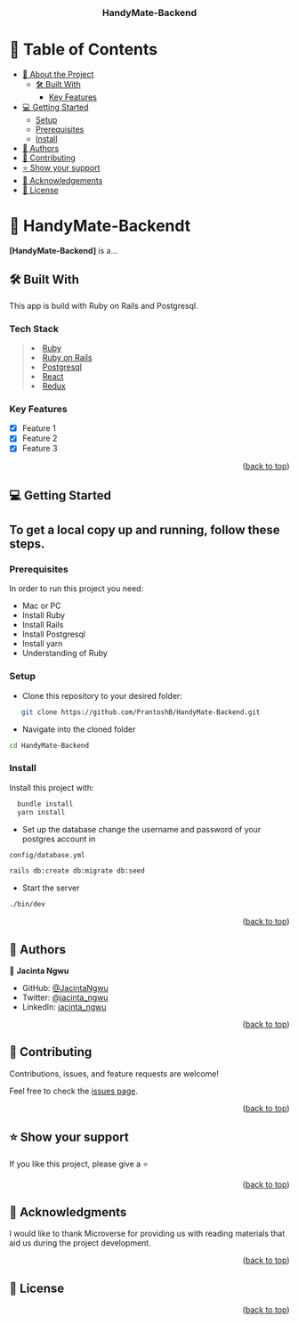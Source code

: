 <a name="readme-top"></a>

<div align="center">
  <br/>

  <h3><b>HandyMate-Backend</b></h3>

</div>

<!-- TABLE OF CONTENTS -->

# 📗 Table of Contents

- [📖 About the Project](#about-project)
  - [🛠 Built With](#built-with)
    - [Key Features](#key-features)
- [💻 Getting Started](#getting-started)
  - [Setup](#setup)
  - [Prerequisites](#prerequisites)
  - [Install](#install)
- [👥 Authors](#authors)
- [🤝 Contributing](#contributing)
- [⭐️ Show your support](#support)
- [🙏 Acknowledgements](#acknowledgements)
- [📝 License](#license)

<!-- PROJECT DESCRIPTION -->

# 📖 HandyMate-Backendt <a name="about-project"></a> <a name="about-project"></a>

**[HandyMate-Backend]** is a...

## 🛠 Built With <a name="built-with"></a>
This app is build with Ruby on Rails and Postgresql.
### Tech Stack <a name="tech-stack"></a>
> <li><a href="https://www.ruby-lang.org/en/">Ruby</a></li>
> <li><a href="https://rubyonrails.org/">Ruby on Rails</a></li>
> <li><a href="https://www.postgresql.org/">Postgresql</a></li>
> <li><a href="https://reactjs.org/">React</a></li>
> <li><a href="https://redux.js.org/">Redux</a></li>
<!-- Features -->

### Key Features <a name="key-features"></a>

- [x] Feature 1
- [x] Feature 2
- [x] Feature 3

<p align="right">(<a href="#readme-top">back to top</a>)</p>


<!-- GETTING STARTED -->

## 💻 Getting Started <a name="getting-started"></a>

## To get a local copy up and running, follow these steps.

### Prerequisites

In order to run this project you need:

- Mac or PC
- Install Ruby
- Install Rails
- Install Postgresql
- Install yarn
- Understanding of Ruby

### Setup

- Clone this repository to your desired folder:

```sh
   git clone https://github.com/PrantoshB/HandyMate-Backend.git
```

- Navigate into the cloned folder

```sh
cd HandyMate-Backend
```

### Install

Install this project with:

```sh
  bundle install
  yarn install
```

- Set up the database change the username and password of your postgres account in 
```sh
config/database.yml
```

```sh
rails db:create db:migrate db:seed
```

- Start the server
```sh
./bin/dev
```

<p align="right">(<a href="#readme-top">back to top</a>)</p>

<!-- AUTHORS -->

## 👥 Authors <a name="authors"></a>

👤 **Jacinta Ngwu**

- GitHub: [@JacintaNgwu](https://github.com/JacintaNgwu)
- Twitter: [@jacinta_ngwu](https://twitter.com/jacinta_ngwu)
- LinkedIn: [jacinta_ngwu](https://www.linkedin.com/in/jacintangwu/)

<p align="right">(<a href="#readme-top">back to top</a>)</p>


<!-- CONTRIBUTING -->

## 🤝 Contributing <a name="contributing"></a>

Contributions, issues, and feature requests are welcome!

Feel free to check the [issues page](https://github.com/PrantoshB/HandyMate-Backend/issues).

<p align="right">(<a href="#readme-top">back to top</a>)</p>

<!-- SUPPORT -->

## ⭐️ Show your support <a name="support"></a>

If you like this project, please give a ⭐️

<p align="right">(<a href="#readme-top">back to top</a>)</p>

<!-- ACKNOWLEDGEMENTS -->

## 🙏 Acknowledgments <a name="acknowledgements"></a>

I would like to thank Microverse for providing us with reading materials that aid us during the project development.

<p align="right">(<a href="#readme-top">back to top</a>)</p>


<!-- LICENSE -->

## 📝 License <a name="license"></a>

<!-- This project is [MIT](./MIT.md) licensed. -->

<p align="right">(<a href="#readme-top">back to top</a>)</p>
